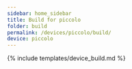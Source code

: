 ```yaml
---
sidebar: home_sidebar
title: Build for piccolo
folder: build
permalink: /devices/piccolo/build/
device: piccolo
---
```

{% include templates/device_build.md %}
